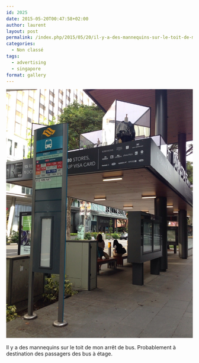 ```yaml
---
id: 2025
date: 2015-05-20T00:47:58+02:00
author: laurent
layout: post
permalink: /index.php/2015/05/20/il-y-a-des-mannequins-sur-le-toit-de-mon-arret-de/
categories:
  - Non classé
tags:
  - advertising
  - singapore
format: gallery
---
```

<img src="/images/2015/05/tumblr_nomi7yubOr1uuvt0bo1_1280.jpg" />

Il y a des mannequins sur le toit de mon arrêt de bus. Probablement à destination des passagers des bus à étage.